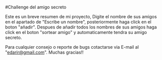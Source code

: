 #Challenge del amigo secreto 

Este es un breve resumen de mi proyecto, Digite el nombre de sus amigos en el apartado de "Escribe un nombre", posteriormente haga click en el boton "añadir". Despues de añadir todos los nombres de sus amigos haga click en el boton "sortear amigo" y automaticamente tendra su amigo secreto.


Para cualquier consejo o reporte de bugs cotactarse via E-mail al "edarir@gmail.com". Muchas gracias!!

